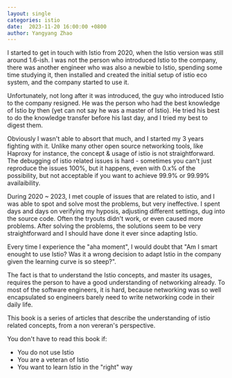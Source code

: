 ```yaml
---
layout: single
categories: istio
date:  2023-11-20 16:00:00 +0800
author: Yangyang Zhao
---
```


I started to get in touch with Istio from 2020, when the Istio version was still around 1.6-ish. I was not the person who introduced Istio to the company, there was another engineer who was also a newbie to Istio, spending some time studying it, then installed and created the initial setup of istio eco system, and the company started to use it.

Unfortunately, not long after it was introduced, the guy who introduced Istio to the company resigned. He was the person who had the best knowledge of Istio by then (yet can not say he was a master of Istio). He tried his best to do the knowledge transfer before his last day, and I tried my best to digest them.

Obviously I wasn't able to absort that much, and I started my 3 years fighting with it. Unlike many other open source networking tools, like Haproxy for instance, the concept & usage of istio is not straightforward. The debugging of istio related issues is hard - sometimes you can't just reproduce the issues 100%, but it happens, even with 0.x% of the possibility, but not acceptable if you want to achieve 99.9% or 99.99% availaibility.

During 2020 ~ 2023, I met couple of issues that are related to istio, and I was able to spot and solve most the problems, but very ineffective. I spent days and days on verifying my hyposis, adjusting different settings, dug into the source code. Often the tryouts didn't work, or even caused more problems. After solving the problems, the solutions seem to be very straightforward and I should have done it ever since adapting Istio. 

Every time I experience the "aha moment", I would doubt that "Am I smart enought to use Istio? Was it a wrong decision to adapt Istio in the company given the learning curve is so steep?". 

The fact is that to understand the Istio concepts, and master its usages, requires the person to have a good understanding of networking already. To most of the software engineers, it is hard, because networking was so well encapsulated so engineers barely need to write networking code in their daily life.


This book is a series of articles that describe the understanding of istio related concepts, from a non vereran's perspective.

You don't have to read this book if:

* You do not use Istio
* You are a veteran of Istio
* You want to learn Istio in the "right" way
